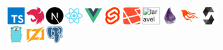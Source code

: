 <div>
<img src="https://github.com/devicons/devicon/blob/master/icons/typescript/typescript-original.svg" title="typescript" **alt="typescript" width="40" height="40"/>
<img src="https://github.com/devicons/devicon/blob/master/icons/nestjs/nestjs-plain.svg" title="nestjs" **alt="nestjs" width="40" height="40"/>
<img src="https://github.com/devicons/devicon/blob/master/icons/nextjs/nextjs-original.svg" title="nextjs" **alt="nextjs" width="40" height="40"/>
<img src="https://github.com/devicons/devicon/blob/master/icons/react/react-original.svg" title="react" **alt="react" width="40" height="40"/>
<img src="https://github.com/devicons/devicon/blob/master/icons/vuejs/vuejs-original.svg" title="vuejs" **alt="vuejs" width="40" height="40"/>
<img src="https://github.com/devicons/devicon/blob/master/icons/svelte/svelte-original.svg" title="svelte" **alt="svelte" width="40" height="40"/>
<img src="https://github.com/devicons/devicon/blob/master/icons/laravel/laravel-plain.svg" title="laravel" **alt="laravel" width="40" height="40"/>
<img src="https://github.com/devicons/devicon/blob/master/icons/symfony/symfony-plain.svg" title="laravel" **alt="laravel" width="40" height="40"/>
<img src="https://github.com/devicons/devicon/blob/master/icons/elixir/elixir-original.svg" title="elixir" **alt="elixir" width="40" height="40"/>
<img src="https://github.com/devicons/devicon/blob/master/icons/phoenix/phoenix-original.svg" title="phoenix" **alt="phoenix" width="40" height="40"/>
<img src="https://github.com/devicons/devicon/blob/master/icons/solidity/solidity-original.svg" title="solidity" **alt="solidity" width="40" height="40"/>
<img src="https://github.com/devicons/devicon/blob/master/icons/go/go-original.svg" title="go" **alt="go" width="40" height="40"/>
<img src="https://github.com/devicons/devicon/blob/master/icons/zig/zig-original.svg" title="zig" **alt="zig" width="40" height="40"/>
<img src="https://github.com/devicons/devicon/blob/master/icons/postgresql/postgresql-plain.svg" title="postgresql" **alt="postgresql" width="40" height="40"/>
</div>

